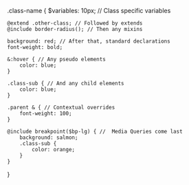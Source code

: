 .class-name {
    $variables: 10px; // Class specific variables

    @extend .other-class; // Followed by extends
    @include border-radius(); // Then any mixins

    background: red; // After that, standard declarations
    font-weight: bold;

    &:hover { // Any pseudo elements
        color: blue;
    }

    .class-sub { // And any child elements
        color: blue;
    }

    .parent & { // Contextual overrides
        font-weight: 100;
    }

    @include breakpoint($bp-lg) { //  Media Queries come last
        background: salmon;
        .class-sub {
            color: orange;
        }
    }
}